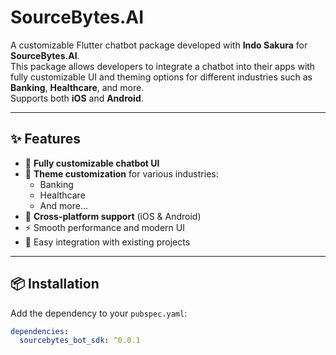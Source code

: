 # SourceBytes.AI

A customizable Flutter chatbot package developed with **Indo Sakura** for **SourceBytes.AI**.  
This package allows developers to integrate a chatbot into their apps with fully customizable UI and theming options for different industries such as **Banking**, **Healthcare**, and more.  
Supports both **iOS** and **Android**.

---

## ✨ Features
- 💬 **Fully customizable chatbot UI**
- 🎨 **Theme customization** for various industries:
  - Banking
  - Healthcare
  - And more…
- 📱 **Cross-platform support** (iOS & Android)
- ⚡ Smooth performance and modern UI
- 🔄 Easy integration with existing projects

---

## 📦 Installation

Add the dependency to your `pubspec.yaml`:
```yaml
dependencies:
  sourcebytes_bot_sdk: ^0.0.1
  